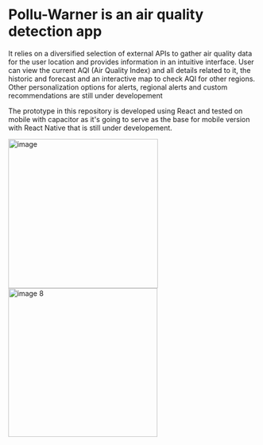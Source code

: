 # Pollu-Warner is an air quality detection app
It relies on a diversified selection of external APIs to gather air quality data for the user location and provides information in an intuitive interface.
User can view the current AQI (Air Quality Index) and all details related to it, the historic and forecast and an interactive map to check AQI for other regions.
Other personalization options for alerts, regional alerts and custom recommendations are still under developement

The prototype in this repository is developed using React and tested on mobile with capacitor as it's going to serve as the base for mobile version with React Native that is still under developement.

<img width="301" alt="image" src="https://github.com/user-attachments/assets/25feeccf-01ac-4c51-a868-31ae79285c1d" />
<img width="300" alt="image 8" src="https://github.com/user-attachments/assets/756bd681-577f-4c97-b492-932be1360751" />
